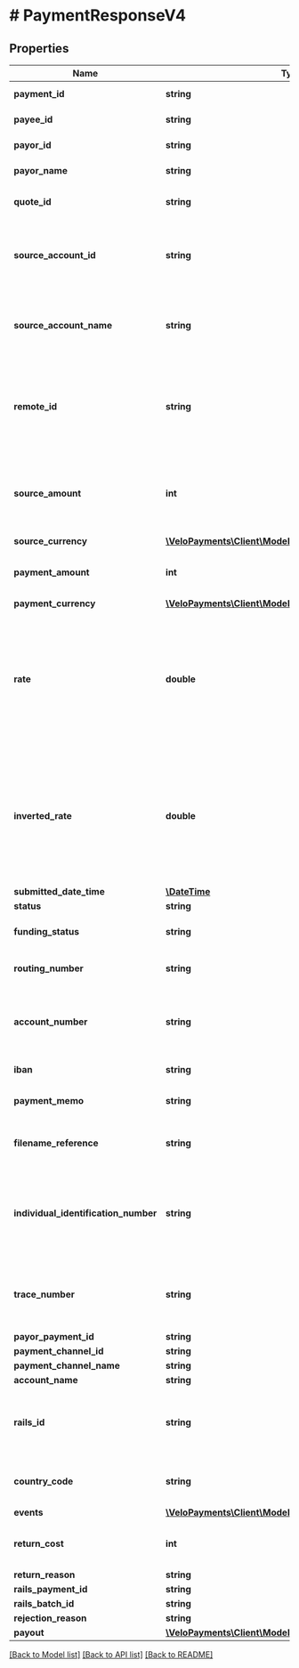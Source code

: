 # # PaymentResponseV4

## Properties

Name | Type | Description | Notes
------------ | ------------- | ------------- | -------------
**payment_id** | **string** | The id of the payment | 
**payee_id** | **string** | The id of the paymeee | 
**payor_id** | **string** | The id of the payor | 
**payor_name** | **string** | The name of the payor | [optional] 
**quote_id** | **string** | The quote Id used for the FX | 
**source_account_id** | **string** | The id of the source account from which the payment was taken | 
**source_account_name** | **string** | The name of the source account from which the payment was taken | [optional] 
**remote_id** | **string** | The remote id by which the payor refers to the payee. Only populated once payment is confirmed | [optional] 
**source_amount** | **int** | The source amount for the payment (amount debited to make the payment) | [optional] 
**source_currency** | [**\VeloPayments\Client\Model\PaymentAuditCurrencyV4**](PaymentAuditCurrencyV4.md) |  | [optional] 
**payment_amount** | **int** | The amount which the payee will receive | 
**payment_currency** | [**\VeloPayments\Client\Model\PaymentAuditCurrencyV4**](PaymentAuditCurrencyV4.md) |  | [optional] 
**rate** | **double** | The FX rate for the payment, if FX was involved. **Note** that (depending on the role of the caller) this information may not be displayed | [optional] 
**inverted_rate** | **double** | The inverted FX rate for the payment, if FX was involved. **Note** that (depending on the role of the caller) this information may not be displayed | [optional] 
**submitted_date_time** | [**\DateTime**](\DateTime.md) |  | 
**status** | **string** |  | 
**funding_status** | **string** | The funding status of the payment | 
**routing_number** | **string** | The routing number for the payment. | [optional] 
**account_number** | **string** | The account number for the account which will receive the payment. | [optional] 
**iban** | **string** | The iban for the payment. | [optional] 
**payment_memo** | **string** | The payment memo set by the payor | [optional] 
**filename_reference** | **string** | ACH file payment was submitted in, if applicable | [optional] 
**individual_identification_number** | **string** | Individual Identification Number assigned to the payment in the ACH file, if applicable | [optional] 
**trace_number** | **string** | Trace Number assigned to the payment in the ACH file, if applicable | [optional] 
**payor_payment_id** | **string** |  | [optional] 
**payment_channel_id** | **string** |  | [optional] 
**payment_channel_name** | **string** |  | [optional] 
**account_name** | **string** |  | [optional] 
**rails_id** | **string** | The rails ID. Default value is RAILS ID UNAVAILABLE when not populated. | [default to 'RAILS ID UNAVAILABLE']
**country_code** | **string** | The country code of the payment channel. | [optional] 
**events** | [**\VeloPayments\Client\Model\PaymentEventResponseV4[]**](PaymentEventResponseV4.md) |  | 
**return_cost** | **int** | The return cost if a returned payment. | [optional] 
**return_reason** | **string** |  | [optional] 
**rails_payment_id** | **string** |  | [optional] 
**rails_batch_id** | **string** |  | [optional] 
**rejection_reason** | **string** |  | [optional] 
**payout** | [**\VeloPayments\Client\Model\PaymentResponseV4Payout**](PaymentResponseV4Payout.md) |  | [optional] 

[[Back to Model list]](../../README.md#documentation-for-models) [[Back to API list]](../../README.md#documentation-for-api-endpoints) [[Back to README]](../../README.md)


